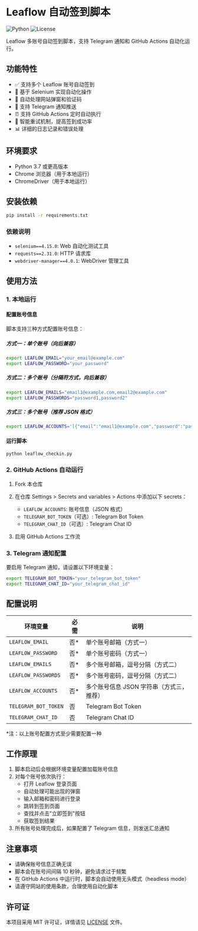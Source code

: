 # Leaflow 自动签到脚本

![Python](https://img.shields.io/badge/Python-3.7%2B-blue)
![License](https://img.shields.io/badge/License-MIT-green)

Leaflow 多账号自动签到脚本，支持 Telegram 通知和 GitHub Actions 自动化运行。

## 功能特性

- ✅ 支持多个 Leaflow 账号自动签到
- 🤖 基于 Selenium 实现自动化操作
- 📱 自动处理网站弹窗和验证码
- 📢 支持 Telegram 通知推送
- ⏰ 支持 GitHub Actions 定时自动执行
- 🔄 智能重试机制，提高签到成功率
- 📊 详细的日志记录和错误处理

## 环境要求

- Python 3.7 或更高版本
- Chrome 浏览器（用于本地运行）
- ChromeDriver（用于本地运行）

## 安装依赖

```bash
pip install -r requirements.txt
```

### 依赖说明

- `selenium==4.15.0`: Web 自动化测试工具
- `requests==2.31.0`: HTTP 请求库
- `webdriver-manager==4.0.1`: WebDriver 管理工具

## 使用方法

### 1. 本地运行

#### 配置账号信息

脚本支持三种方式配置账号信息：

##### 方式一：单个账号（向后兼容）
```bash
export LEAFLOW_EMAIL="your_email@example.com"
export LEAFLOW_PASSWORD="your_password"
```

##### 方式二：多个账号（分隔符方式，向后兼容）
```bash
export LEAFLOW_EMAILS="email1@example.com,email2@example.com"
export LEAFLOW_PASSWORDS="password1,password2"
```

##### 方式三：多个账号（推荐 JSON 格式）
```bash
export LEAFLOW_ACCOUNTS='[{"email":"email1@example.com","password":"password1"},{"email":"email2@example.com","password":"password2"}]'
```

#### 运行脚本

```bash
python leaflow_checkin.py
```

### 2. GitHub Actions 自动运行

1. Fork 本仓库
2. 在仓库 Settings > Secrets and variables > Actions 中添加以下 secrets：
   - `LEAFLOW_ACCOUNTS`: 账号信息（JSON 格式）
   - `TELEGRAM_BOT_TOKEN`（可选）: Telegram Bot Token
   - `TELEGRAM_CHAT_ID`（可选）: Telegram Chat ID

3. 启用 GitHub Actions 工作流

### 3. Telegram 通知配置

要启用 Telegram 通知，请设置以下环境变量：

```bash
export TELEGRAM_BOT_TOKEN="your_telegram_bot_token"
export TELEGRAM_CHAT_ID="your_telegram_chat_id"
```

## 配置说明

| 环境变量 | 必需 | 说明 |
|---------|------|------|
| `LEAFLOW_EMAIL` | 否* | 单个账号邮箱（方式一） |
| `LEAFLOW_PASSWORD` | 否* | 单个账号密码（方式一） |
| `LEAFLOW_EMAILS` | 否* | 多个账号邮箱，逗号分隔（方式二） |
| `LEAFLOW_PASSWORDS` | 否* | 多个账号密码，逗号分隔（方式二） |
| `LEAFLOW_ACCOUNTS` | 否* | 多个账号信息 JSON 字符串（方式三，推荐） |
| `TELEGRAM_BOT_TOKEN` | 否 | Telegram Bot Token |
| `TELEGRAM_CHAT_ID` | 否 | Telegram Chat ID |

*注：以上账号配置方式至少需要配置一种

## 工作原理

1. 脚本启动后会根据环境变量配置加载账号信息
2. 对每个账号依次执行：
   - 打开 Leaflow 登录页面
   - 自动处理可能出现的弹窗
   - 输入邮箱和密码进行登录
   - 跳转到签到页面
   - 查找并点击"立即签到"按钮
   - 获取签到结果
3. 所有账号处理完成后，如果配置了 Telegram 信息，则发送汇总通知

## 注意事项

- 请确保账号信息正确无误
- 脚本会在账号间间隔 10 秒钟，避免请求过于频繁
- 在 GitHub Actions 中运行时，脚本会自动使用无头模式（headless mode）
- 请遵守网站的使用条款，合理使用自动化脚本

## 许可证

本项目采用 MIT 许可证，详情请见 [LICENSE](LICENSE) 文件。